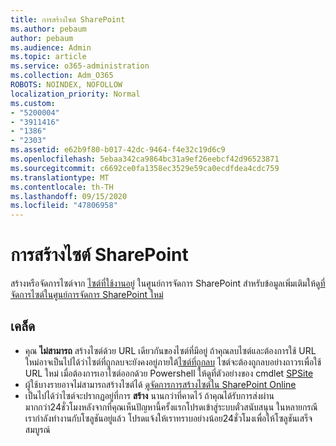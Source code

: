 ```yaml
---
title: การสร้างไซต์ SharePoint
ms.author: pebaum
author: pebaum
ms.audience: Admin
ms.topic: article
ms.service: o365-administration
ms.collection: Adm_O365
ROBOTS: NOINDEX, NOFOLLOW
localization_priority: Normal
ms.custom:
- "5200004"
- "3911416"
- "1386"
- "2303"
ms.assetid: e62b9f80-b017-42dc-9464-f4e32c19d6c9
ms.openlocfilehash: 5ebaa342ca9864bc31a9ef26eebcf42d96523871
ms.sourcegitcommit: c6692ce0fa1358ec3529e59ca0ecdfdea4cdc759
ms.translationtype: MT
ms.contentlocale: th-TH
ms.lasthandoff: 09/15/2020
ms.locfileid: "47806958"
---
```

# <a name="create-a-sharepoint-site"></a>การสร้างไซต์ SharePoint

สร้างหรือจัดการไซต์จาก [ไซต์ที่ใช้งานอยู่](https://admin.microsoft.com/sharepoint?page=sitemanagement&modern=true) ในศูนย์การจัดการ SharePoint สำหรับข้อมูลเพิ่มเติมให้ดู[ที่จัดการไซต์ในศูนย์การจัดการ SharePoint ใหม่](https://docs.microsoft.com/sharepoint/manage-site-creation) 

## <a name="tips"></a>เคล็ด

- คุณ **ไม่สามารถ** สร้างไซต์ด้วย URL เดียวกันของไซต์ที่มีอยู่ ถ้าคุณลบไซต์และต้องการใช้ URL ใหม่อาจเป็นไปได้ว่าไซต์ที่ถูกลบจะยังคงอยู่ภายใต้[ไซต์ที่ถูกลบ](https://admin.microsoft.com/sharepoint?page=recyclebin&modern=true) ไซต์จะต้องถูกลบอย่างถาวรเพื่อใช้ URL ใหม่ เมื่อต้องการเอาไซต์ออกด้วย Powershell ให้ดูที่ตัวอย่างของ cmdlet [SPSite](https://docs.microsoft.com/sharepoint/manage-sites-in-new-admin-center#delete-a-site)
- ผู้ใช้บางรายอาจไม่สามารถสร้างไซต์ได้ [ดูจัดการการสร้างไซต์ใน SharePoint Online](https://docs.microsoft.com/sharepoint/manage-site-creation)
- เป็นไปได้ว่าไซต์จะปรากฏอยู่ที่การ **สร้าง** นานกว่าที่คาดไว้ ถ้าคุณได้รับการส่งผ่านมากกว่า24ชั่วโมงหลังจากที่คุณเห็นปัญหานี้ครั้งแรกโปรดเข้าสู่ระบบตั๋วสนับสนุน ในหลายกรณีเรากำลังทำงานกับโซลูชันอยู่แล้ว โปรดแจ้งให้เราทราบอย่างน้อย24ชั่วโมงเพื่อให้โซลูชันเสร็จสมบูรณ์
